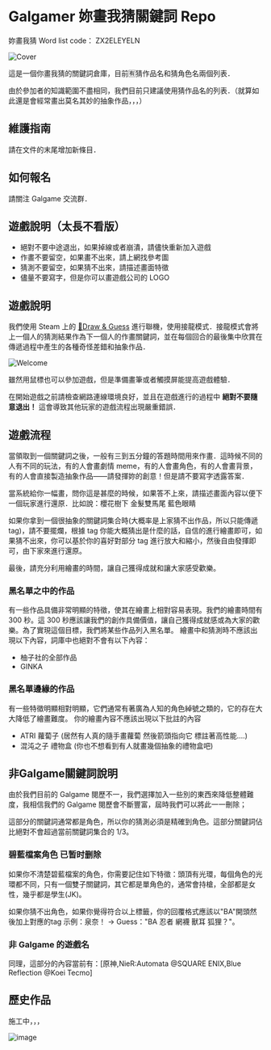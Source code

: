 # Galgamer 妳畫我猜關鍵詞 Repo

妳畫我猜 Word list code： ZX2ELEYELN

![Cover](https://github.com/Galgamer-org/Draw-Guess-Keywords/assets/66236255/e9fbc884-7e8e-4b71-b6a3-01e181b9a76c)

這是一個你畫我猜的關鍵詞倉庫，目前🈶️猜作品名和猜角色名兩個列表．

由於參加者的知識範圍不盡相同，我們目前只建議使用猜作品名的列表．（就算如此還是會經常畫出莫名其妙的抽象作品，，，）

## 維護指南

請在文件的末尾增加新條目．

## 如何報名

請關注 Galgame 交流群．

## 遊戲說明（太長不看版）

 - 絕對不要中途退出，如果掉線或者崩潰，請儘快重新加入遊戲
 - 作畫不要留空，如果畫不出來，請上網找參考圖
 - 猜測不要留空，如果猜不出來，請描述畫面特徵
 - 儘量不要寫字，但是你可以畫遊戲公司的 LOGO

## 遊戲說明

我們使用 Steam 上的 [🔗Draw & Guess](https://store.steampowered.com/app/1483870/Draw__Guess/) 進行聯機，使用接龍模式．接龍模式會將上一個人的猜測結果作為下一個人的作畫關鍵詞，並在每個回合的最後集中欣賞在傳遞過程中產生的各種奇怪差錯和抽象作品．

![Welcome](https://github.com/sena-himeno/Draw-Guess_words/assets/66236255/e87b5a25-8a00-4c57-bceb-97cd7cec0a2f)

雖然用鼠標也可以參加遊戲，但是準備畫筆或者觸摸屏能提高遊戲體驗．

在開始遊戲之前請檢查網路連線環境良好，並且在遊戲進行的過程中 **絕對不要隨意退出！** 這會導致其他玩家的遊戲流程出現嚴重錯誤．

## 遊戲流程

當領取到一個關鍵詞之後，一般有三到五分鐘的答題時間用來作畫．這時候不同的人有不同的玩法，有的人會畫劇情 meme，有的人會畫角色，有的人會畫背景，有的人會直接製造抽象作品——請發揮妳的創意！但是請不要寫字透露答案．

當系統給你一幅畫，問你這是甚麼的時候，如果答不上來，請描述畫面內容以便下一個玩家進行還原．比如說：櫻花樹下 金髮雙馬尾 藍色眼睛

如果你拿到一個很抽象的關鍵詞集合時(大概率是上家猜不出作品，所以只能傳遞 tag)，請不要擺爛，根據 tag 你能大概猜出是什麼的話，自信的進行繪畫即可，如果猜不出來，你可以基於你的喜好對部分 tag 進行放大和縮小，然後自由發揮即可，由下家來進行還原。

最後，請充分利用繪畫的時間，讓自己獲得成就和讓大家感受歡樂。

### 黑名單之中的作品

有一些作品具備非常明顯的特徵，使其在繪畫上相對容易表現。我們的繪畫時間有 300 秒。這 300 秒應該讓我們的創作具備價值，讓自己獲得成就感或為大家的歡樂。為了實現這個目標，我們將某些作品列入黑名單。
繪畫中和猜測時不應該出現以下內容，詞庫中也絕對不會有以下內容：

- 柚子社的全部作品
- GINKA

### 黑名單邊緣的作品


有一些特徵明顯相對明顯，它們通常有著廣為人知的角色綽號之類的，它的存在大大降低了繪畫難度。
你的繪畫內容不應該出現以下批註的內容

- ATRI 蘿蔔子 (居然有人真的隨手畫蘿蔔 然後箭頭指向它 標註著高性能....) 
- 混沌之子 禮物盒 (你也不想看到有人就畫幾個抽象的禮物盒吧)

## 非Galgame關鍵詞說明

由於我們目前的 Galgame 閱歷不一，我們選擇加入一些別的東西來降低整體難度，我相信我們的 Galgame 閱歷會不斷豐富，屆時我們可以將此一一刪除；

這部分的關鍵詞通常都是角色，所以你的猜測必須是精確到角色。這部分關鍵詞佔比絕對不會超過當前關鍵詞集合的 1/3。

### 碧藍檔案角色 已暂时删除

如果你不清楚碧藍檔案的角色，你需要記住如下特徵：頭頂有光環，每個角色的光環都不同，只有一個雙子關鍵詞，其它都是單角色的，通常會持槍，全部都是女性，幾乎都是學生(JK)。

如果你猜不出角色，如果你覺得符合以上標籤，你的回覆格式應該以"BA"開頭然後加上對應的tag
示例：泉奈！ -> Guess："BA 忍者  網襪 獸耳 狐狸？"。


### 非 Galgame 的遊戲名

同理，這部分的內容當前有：[原神,NieR:Automata @SQUARE ENIX,Blue Reflection @Koei Tecmo]


## 歷史作品

施工中，，，

![image](https://github.com/sena-himeno/Draw-Guess_words/assets/66236255/4af8af3d-8837-47ef-95f3-41fdbfceac03)
